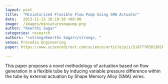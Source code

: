 ```yaml
---
layout: post
title:  "Miniaturized Flexible Flow Pump Using SMA Actuator"
date:   2013-11-13 10:10:10 +00:00
image:  /images/miniaturesmapump.png
author: "Keerthi Sagar"
categories: research
authors: "<strong>Keerthi Sagar</strong>, "
venue: Procedia Engineering
paper: https://www.sciencedirect.com/science/article/pii/S1877705813016809

---
```

This paper proposes a novel methodology of actuation based on flow generation in a flexible tube by inducing variable pressure difference within the tube by external actuation by Shape Memory Alloy (SMA) wires.
